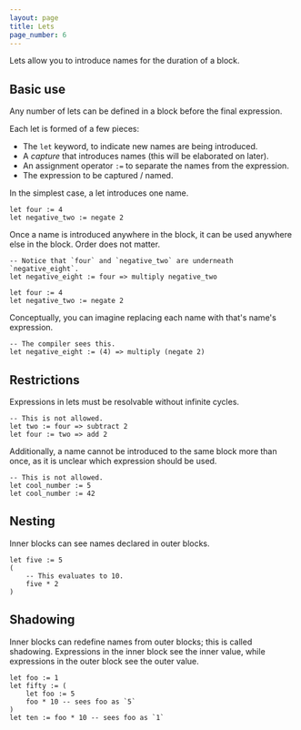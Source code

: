 ```yaml
---
layout: page
title: Lets
page_number: 6
---
```


Lets allow you to introduce names for the duration of a block.

## Basic use

Any number of lets can be defined in a block before the final expression.

Each let is formed of a few pieces:

- The `let` keyword, to indicate new names are being introduced.
- A *capture* that introduces names (this will be elaborated on later).
- An assignment operator `:=` to separate the names from the expression.
- The expression to be captured / named.

In the simplest case, a let introduces one name.

```
let four := 4
let negative_two := negate 2
```

Once a name is introduced anywhere in the block, it can be used anywhere else in
the block. Order does not matter.

```
-- Notice that `four` and `negative_two` are underneath `negative_eight`.
let negative_eight := four => multiply negative_two

let four := 4
let negative_two := negate 2
```

Conceptually, you can imagine replacing each name with that's name's expression.

```
-- The compiler sees this.
let negative_eight := (4) => multiply (negate 2)
```

## Restrictions

Expressions in lets must be resolvable without infinite cycles.

```
-- This is not allowed.
let two := four => subtract 2
let four := two => add 2
```

Additionally, a name cannot be introduced to the same block more than once, as
it is unclear which expression should be used.

```
-- This is not allowed.
let cool_number := 5
let cool_number := 42
```

## Nesting

Inner blocks can see names declared in outer blocks.

```
let five := 5
(
	-- This evaluates to 10.
	five * 2
)
```

## Shadowing

Inner blocks can redefine names from outer blocks; this is called shadowing.
Expressions in the inner block see the inner value, while expressions in the
outer block see the outer value.

```
let foo := 1
let fifty := (
	let foo := 5
	foo * 10 -- sees foo as `5`
)
let ten := foo * 10 -- sees foo as `1`
```